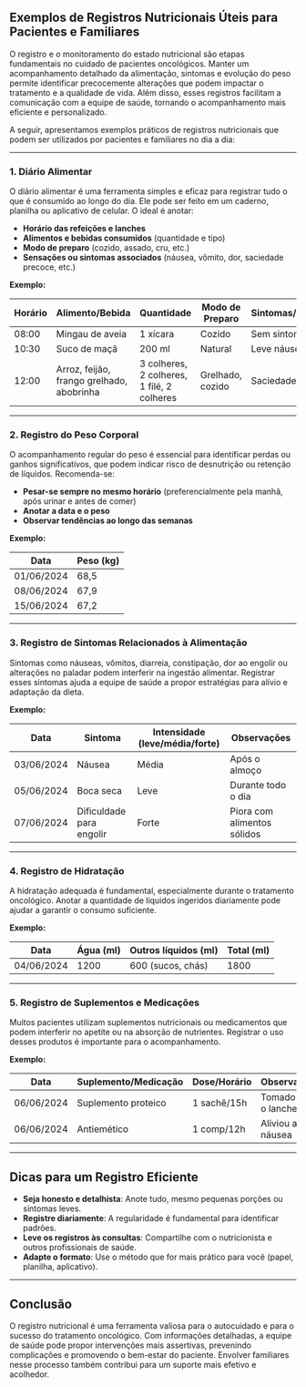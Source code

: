 
## Exemplos de Registros Nutricionais Úteis para Pacientes e Familiares

O registro e o monitoramento do estado nutricional são etapas fundamentais no cuidado de pacientes oncológicos. Manter um acompanhamento detalhado da alimentação, sintomas e evolução do peso permite identificar precocemente alterações que podem impactar o tratamento e a qualidade de vida. Além disso, esses registros facilitam a comunicação com a equipe de saúde, tornando o acompanhamento mais eficiente e personalizado.

A seguir, apresentamos exemplos práticos de registros nutricionais que podem ser utilizados por pacientes e familiares no dia a dia:

---

### 1. Diário Alimentar

O diário alimentar é uma ferramenta simples e eficaz para registrar tudo o que é consumido ao longo do dia. Ele pode ser feito em um caderno, planilha ou aplicativo de celular. O ideal é anotar:

- **Horário das refeições e lanches**
- **Alimentos e bebidas consumidos** (quantidade e tipo)
- **Modo de preparo** (cozido, assado, cru, etc.)
- **Sensações ou sintomas associados** (náusea, vômito, dor, saciedade precoce, etc.)

**Exemplo:**

| Horário | Alimento/Bebida | Quantidade | Modo de Preparo | Sintomas/Sensações |
|---------|-----------------|------------|-----------------|--------------------|
| 08:00   | Mingau de aveia | 1 xícara   | Cozido          | Sem sintomas       |
| 10:30   | Suco de maçã    | 200 ml     | Natural         | Leve náusea        |
| 12:00   | Arroz, feijão, frango grelhado, abobrinha | 3 colheres, 2 colheres, 1 filé, 2 colheres | Grelhado, cozido | Saciedade precoce  |

---

### 2. Registro do Peso Corporal

O acompanhamento regular do peso é essencial para identificar perdas ou ganhos significativos, que podem indicar risco de desnutrição ou retenção de líquidos. Recomenda-se:

- **Pesar-se sempre no mesmo horário** (preferencialmente pela manhã, após urinar e antes de comer)
- **Anotar a data e o peso**
- **Observar tendências ao longo das semanas**

**Exemplo:**

| Data       | Peso (kg) |
|------------|-----------|
| 01/06/2024 | 68,5      |
| 08/06/2024 | 67,9      |
| 15/06/2024 | 67,2      |

---

### 3. Registro de Sintomas Relacionados à Alimentação

Sintomas como náuseas, vômitos, diarreia, constipação, dor ao engolir ou alterações no paladar podem interferir na ingestão alimentar. Registrar esses sintomas ajuda a equipe de saúde a propor estratégias para alívio e adaptação da dieta.

**Exemplo:**

| Data       | Sintoma         | Intensidade (leve/média/forte) | Observações                |
|------------|-----------------|-------------------------------|----------------------------|
| 03/06/2024 | Náusea          | Média                         | Após o almoço              |
| 05/06/2024 | Boca seca       | Leve                          | Durante todo o dia         |
| 07/06/2024 | Dificuldade para engolir | Forte                | Piora com alimentos sólidos |

---

### 4. Registro de Hidratação

A hidratação adequada é fundamental, especialmente durante o tratamento oncológico. Anotar a quantidade de líquidos ingeridos diariamente pode ajudar a garantir o consumo suficiente.

**Exemplo:**

| Data       | Água (ml) | Outros líquidos (ml) | Total (ml) |
|------------|-----------|----------------------|------------|
| 04/06/2024 | 1200      | 600 (sucos, chás)    | 1800       |

---

### 5. Registro de Suplementos e Medicações

Muitos pacientes utilizam suplementos nutricionais ou medicamentos que podem interferir no apetite ou na absorção de nutrientes. Registrar o uso desses produtos é importante para o acompanhamento.

**Exemplo:**

| Data       | Suplemento/Medicação | Dose/Horário | Observações           |
|------------|----------------------|--------------|-----------------------|
| 06/06/2024 | Suplemento proteico  | 1 sachê/15h  | Tomado após o lanche  |
| 06/06/2024 | Antiemético          | 1 comp/12h   | Aliviou a náusea      |

---

## Dicas para um Registro Eficiente

- **Seja honesto e detalhista**: Anote tudo, mesmo pequenas porções ou sintomas leves.
- **Registre diariamente**: A regularidade é fundamental para identificar padrões.
- **Leve os registros às consultas**: Compartilhe com o nutricionista e outros profissionais de saúde.
- **Adapte o formato**: Use o método que for mais prático para você (papel, planilha, aplicativo).

---

## Conclusão

O registro nutricional é uma ferramenta valiosa para o autocuidado e para o sucesso do tratamento oncológico. Com informações detalhadas, a equipe de saúde pode propor intervenções mais assertivas, prevenindo complicações e promovendo o bem-estar do paciente. Envolver familiares nesse processo também contribui para um suporte mais efetivo e acolhedor.

```
